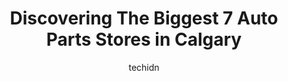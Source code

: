 ---
layout: ampstory
image: https://i0.wp.com/www.auto.or.id/wp-content/uploads/2023/06/partsource-0-calgary-1686322586.jpeg?resize=640,853
author: techidn
featured: false
description: Calgary, Alberta, Canada is a haven for Auto Parts enthusiasts, boasting an impressive array of 7 top-notch establishments. Whether youre a seasoned connoisseur or simply curious to explore
title: Discovering The Biggest 7 Auto Parts Stores in Calgary
cover:
   title: Discovering The Biggest 7 Auto Parts Stores in Calgary
   subtitle: AUTO.OR.ID
   background: https://www.auto.or.id/wp-content/uploads/2023/06/partsource-0-calgary-1686322586.jpeg

pages: 
 - layout: thirds
   top: <h1>#1 Auto Value 32nd Ave NE</h1>
   bottom: "<p>Thank you to Ravin Singh!! He helped me out with my latest purchase and was excellent.  He was very kind, patient and took the time to explain the differences between the</p>"
   background: https://www.auto.or.id/wp-content/uploads/2023/06/partsource-1-calgary-1686322587.jpeg
   backgroundblur: true
 - layout: thirds
   top: <h1>#2 Lordco Auto Parts</h1>
   bottom: "<p>70 Glendeer Cir SE, Calgary, AB T2H 2Z7, Canada</p>"
   background: https://www.auto.or.id/wp-content/uploads/2023/06/partsource-2-calgary-1686322588.jpeg
   cta:
      link: https://www.auto.or.id/discovering-the-biggest-7-auto-parts-stores-in-calgary/
      text: Discovering The Biggest 7 Auto Parts Stores in Calgary
 - layout: thirds
   top: <h1>#3 PartSource</h1>
   bottom: "<p>3182 32 St NE, Calgary, AB T1Y 6J7, Canada</p>"
   background: https://images.unsplash.com/photo-1639927662977-8794d56a9050?ixlib=rb-4.0.3&ixid=MnwxMjA3fDB8MHxwaG90by1wYWdlfHx8fGVufDB8fHx8&auto=format&fit=crop&w=640&h=853&q=80
   cta:
      link: https://www.auto.or.id/discovering-the-biggest-7-auto-parts-stores-in-calgary/
      text: Discovering The Biggest 7 Auto Parts Stores in Calgary
 - layout: thirds
   top: <h1>#4 PartSource</h1>
   bottom: "<p>637 Goddard Ave NE, Calgary, AB T2K 6K1, Canada</p>"
   background: https://images.unsplash.com/photo-1607059188021-ca6664bc3c92?ixlib=rb-4.0.3&ixid=MnwxMjA3fDB8MHxwaG90by1wYWdlfHx8fGVufDB8fHx8&auto=format&fit=crop&w=640&h=853&q=80
   cta:
      link: https://www.auto.or.id/discovering-the-biggest-7-auto-parts-stores-in-calgary/
      text: Discovering The Biggest 7 Auto Parts Stores in Calgary
 - layout: thirds
   top: <h1>#5 Auto Value 16 Ave NW</h1>
   bottom: "<p>616 16 Ave NW, Calgary, AB T2M 0J7, Canada</p>"
   background: https://images.unsplash.com/photo-1612593968469-d44a2e6ab5d2?ixlib=rb-4.0.3&ixid=MnwxMjA3fDB8MHxwaG90by1wYWdlfHx8fGVufDB8fHx8&auto=format&fit=crop&w=640&h=853&q=80
   cta:
      link: https://www.auto.or.id/discovering-the-biggest-7-auto-parts-stores-in-calgary/
      text: Discovering The Biggest 7 Auto Parts Stores in Calgary
 - layout: thirds
   top: <h1>#6 Mopac Auto Supply Ltd</h1>
   bottom: "<p>130 16 Ave NW, Calgary, AB T2M 0H2, Canada</p>"
   background: https://images.unsplash.com/photo-1571224237891-bfb45fcf0920?ixlib=rb-4.0.3&ixid=MnwxMjA3fDB8MHxwaG90by1wYWdlfHx8fGVufDB8fHx8&auto=format&fit=crop&w=640&h=853&q=80
   cta:
      link: https://www.auto.or.id/discovering-the-biggest-7-auto-parts-stores-in-calgary/
      text: Discovering The Biggest 7 Auto Parts Stores in Calgary
 - layout: thirds
   top: <h1>#7 NAPA Auto Parts - NAPA Calgary - North Hill</h1>
   bottom: "<p>730 16 Ave NW, Calgary, AB T2M 0J8, Canada</p>"
   background: https://images.unsplash.com/photo-1522266925358-423ceac13bc9?ixlib=rb-4.0.3&ixid=MnwxMjA3fDB8MHxwaG90by1wYWdlfHx8fGVufDB8fHx8&auto=format&fit=crop&w=640&h=853&q=80
   cta:
      link: https://www.auto.or.id/discovering-the-biggest-7-auto-parts-stores-in-calgary/
      text: Discovering The Biggest 7 Auto Parts Stores in Calgary
 - layout: thirds
   middle: Continue reading...
   background: https://images.unsplash.com/photo-1630381797319-9bd529abd85a?ixlib=rb-4.0.3&ixid=MnwxMjA3fDB8MHxwaG90by1wYWdlfHx8fGVufDB8fHx8&auto=format&fit=crop&w=640&h=853&q=80
   cta:
      link: https://www.auto.or.id/discovering-the-biggest-7-auto-parts-stores-in-calgary/
      text: Discovering The Biggest 7 Auto Parts Stores in Calgary

---